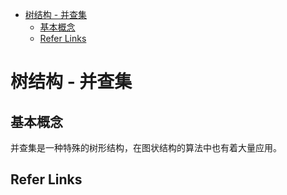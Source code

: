 - [树结构 - 并查集](#%E6%A0%91%E7%BB%93%E6%9E%84---%E5%B9%B6%E6%9F%A5%E9%9B%86)
  - [基本概念](#%E5%9F%BA%E6%9C%AC%E6%A6%82%E5%BF%B5)
  - [Refer Links](#refer-links)


# 树结构 - 并查集

## 基本概念

并查集是一种特殊的树形结构，在图状结构的算法中也有着大量应用。


## Refer Links